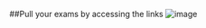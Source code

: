 ##Pull your exams by accessing the links
![image](https://github.com/user-attachments/assets/f13098a6-c9f7-416d-a9a8-77f87e61632e)
